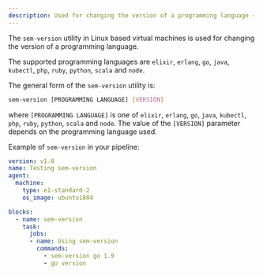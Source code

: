 ```yaml
---
description: Used for changing the version of a programming language - elixir, erlang, go, java, kubectl, php, ruby, python, scala and node.
---
```


The `sem-version` utility in Linux based virtual machines is used for changing
the version of a programming language.

The supported programming languages are `elixir`, `erlang`, `go`, `java`, `kubectl`, 
`php`, `ruby`, `python`, `scala` and `node`.

The general form of the `sem-version` utility is:

``` bash
sem-version [PROGRAMMING LANGUAGE] [VERSION]
```

where `[PROGRAMMING LANGUAGE]` is one of `elixir`, `erlang`, `go`, `java`, `kubectl`, 
`php`, `ruby`, `python`, `scala` and `node`. The value of the `[VERSION]`
parameter depends on the programming language used.

Example of `sem-version` in your pipeline:

``` yaml
version: v1.0
name: Testing sem-version
agent:
  machine:
    type: e1-standard-2
    os_image: ubuntu1804

blocks:
  - name: sem-version
    task:
      jobs:
      - name: Using sem-version
        commands:
          - sem-version go 1.9
          - go version
```
